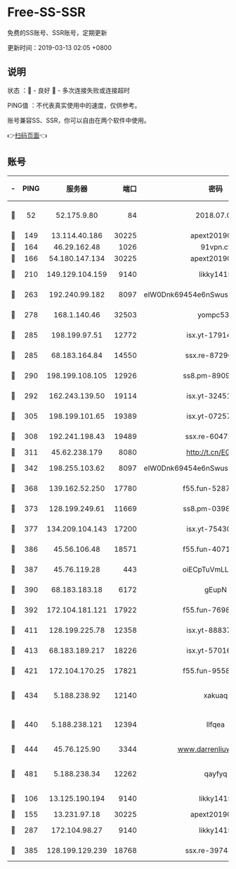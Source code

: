 # Free-SS-SSR

免费的SS账号、SSR账号，定期更新

更新时间：2019-03-13 02:05 +0800

## 说明

状态     ：🙂 - 良好 🙁 - 多次连接失败或连接超时

PING值   ：不代表真实使用中的速度，仅供参考。

账号兼容SS、SSR，你可以自由在两个软件中使用。

👉[扫码页面](https://liesauer.github.io/Free-SS-SSR/)👈

## 账号

|-|PING|服务器|端口|密码|加密方式|区域|
|:----:|:----:|:-----:|-----:|:----:|:----:|:----:|
|🙂|52|52.175.9.80|84|2018.07.07|chacha20-ietf-poly1305|HK|
|🙂|149|13.114.40.186|30225|apext2019006|chacha20|JP|
|🙂|164|46.29.162.48|1026|91vpn.cf|rc4-md5|RU|
|🙂|166|54.180.147.134|30225|apext2019006|chacha20|KR|
|🙂|210|149.129.104.159|9140|likky1415|aes-256-cfb|HK|
|🙂|263|192.240.99.182|8097|eIW0Dnk69454e6nSwuspv9DmS201tQ0D|aes-256-cfb|US|
|🙂|278|168.1.140.46|32503|yompc535|aes-256-cfb|AU|
|🙂|285|198.199.97.51|12772|isx.yt-17914750|aes-256-cfb|US|
|🙂|285|68.183.164.84|14550|ssx.re-87296027|aes-256-cfb|US|
|🙂|290|198.199.108.105|12926|ss8.pm-89091536|aes-256-cfb|US|
|🙂|292|162.243.139.50|19114|isx.yt-32451698|aes-256-cfb|US|
|🙂|305|198.199.101.65|19389|isx.yt-07257333|aes-256-cfb|US|
|🙂|308|192.241.198.43|19489|ssx.re-60472532|aes-256-cfb|US|
|🙂|311|45.62.238.179|8080|http://t.cn/EGJIyrl|rc4-md5|CA|
|🙂|342|198.255.103.62|8097|eIW0Dnk69454e6nSwuspv9DmS201tQ0D|aes-256-cfb|US|
|🙂|368|139.162.52.250|17780|f55.fun-52870038|aes-256-cfb|SG|
|🙂|373|128.199.249.61|11669|ss8.pm-03986540|aes-256-cfb|SG|
|🙂|377|134.209.104.143|17200|isx.yt-75430258|aes-256-cfb|SG|
|🙂|386|45.56.106.48|18571|f55.fun-40716763|aes-256-cfb|US|
|🙂|387|45.76.119.28|443|oiECpTuVmLLxk4Ts|aes-256-cfb|AU|
|🙂|390|68.183.183.18|6172|gEupN|aes-256-cfb|SG|
|🙂|392|172.104.181.121|17922|f55.fun-76980489|aes-256-cfb|SG|
|🙂|411|128.199.225.78|12358|isx.yt-88837839|aes-256-cfb|SG|
|🙂|413|68.183.189.217|18226|isx.yt-57016658|aes-256-cfb|SG|
|🙂|421|172.104.170.25|17821|f55.fun-95583566|aes-256-cfb|SG|
|🙂|434|5.188.238.92|12140|xakuaq|chacha20-ietf-poly1305|BR|
|🙂|440|5.188.238.121|12394|llfqea|chacha20-ietf-poly1305|BR|
|🙂|444|45.76.125.90|3344|www.darrenliuwei.com|aes-256-cfb|AU|
|🙂|481|5.188.238.34|12262|qayfyq|chacha20-ietf-poly1305|BR|
|🙂|106|13.125.190.194|9140|likky1415|aes-256-cfb|KR|
|🙂|155|13.231.97.18|30225|apext2019006|chacha20|JP|
|🙂|287|172.104.98.27|9140|likky1415|aes-256-cfb|JP|
|🙂|385|128.199.129.239|18768|ssx.re-39743458|aes-256-cfb|SG|
